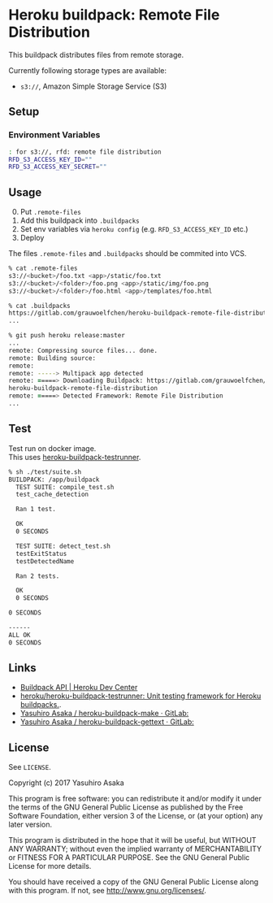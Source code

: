 # Heroku buildpack: Remote File Distribution

This buildpack distributes files from remote storage.

Currently following storage types are available:

* `s3://`, Amazon Simple Storage Service (S3)


## Setup

### Environment Variables

```zsh
: for s3://, rfd: remote file distribution
RFD_S3_ACCESS_KEY_ID=""
RFD_S3_ACCESS_KEY_SECRET=""
```


## Usage

0. Put `.remote-files`
1. Add this buildpack into `.buildpacks`
2. Set env variables via `heroku config` (e.g. `RFD_S3_ACCESS_KEY_ID` etc.)
3. Deploy

The files `.remote-files` and `.buildpacks` should be commited into VCS.

```zsh
% cat .remote-files
s3://<bucket>/foo.txt <app>/static/foo.txt
s3://<bucket>/<folder>/foo.png <app>/static/img/foo.png
s3://<bucket>/<folder>/foo.html <app>/templates/foo.html
```

```zsh
% cat .buildpacks
https://gitlab.com/grauwoelfchen/heroku-buildpack-remote-file-distribution#v0.1
...

% git push heroku release:master
...
remote: Compressing source files... done.
remote: Building source:
remote:
remote: -----> Multipack app detected
remote: =====> Downloading Buildpack: https://gitlab.com/grauwoelfchen/
heroku-buildpack-remote-file-distribution
remote: =====> Detected Framework: Remote File Distribution
...
```

## Test

Test run on docker image.  
This uses [heroku-buildpack-testrunner](
    https://github.com/heroku/heroku-buildpack-testrunner).

```zsh
% sh ./test/suite.sh
BUILDPACK: /app/buildpack
  TEST SUITE: compile_test.sh
  test_cache_detection

  Ran 1 test.

  OK
  0 SECONDS

  TEST SUITE: detect_test.sh
  testExitStatus
  testDetectedName

  Ran 2 tests.

  OK
  0 SECONDS

0 SECONDS

------
ALL OK
0 SECONDS
```


## Links

* [Buildpack API | Heroku Dev Center](
    https://devcenter.heroku.com/articles/buildpack-api)
* [heroku/heroku-buildpack-testrunner: Unit testing framework for
   Heroku buildpacks.](https://github.com/heroku/heroku-buildpack-testrunner).
* [Yasuhiro Asaka / heroku-buildpack-make · GitLab:](
    https://gitlab.com/grauwoelfchen/heroku-buildpack-make)
* [Yasuhiro Asaka / heroku-buildpack-gettext · GitLab:](
    https://gitlab.com/grauwoelfchen/heroku-buildpack-gettext)


## License

See `LICENSE`.

Copyright (c) 2017 Yasuhiro Asaka

This program is free software: you can redistribute it and/or modify
it under the terms of the GNU General Public License as published by
the Free Software Foundation, either version 3 of the License, or
(at your option) any later version.

This program is distributed in the hope that it will be useful,
but WITHOUT ANY WARRANTY; without even the implied warranty of
MERCHANTABILITY or FITNESS FOR A PARTICULAR PURPOSE.  See the
GNU General Public License for more details.

You should have received a copy of the GNU General Public License
along with this program.  If not, see <http://www.gnu.org/licenses/>.
